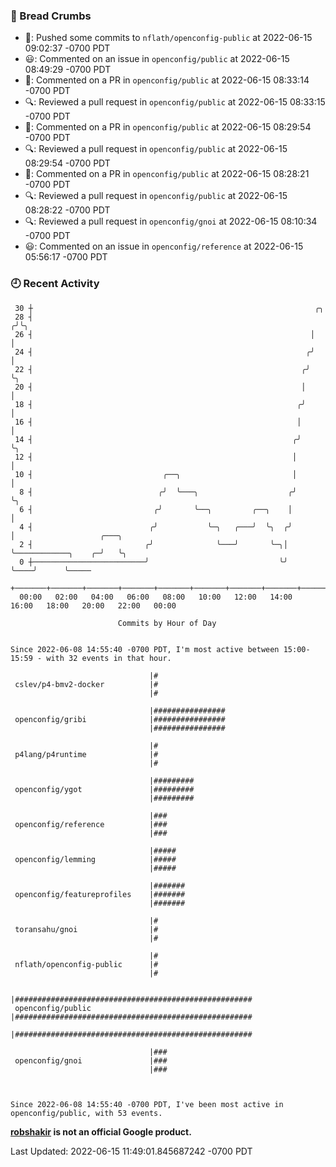 ### 🍞 Bread Crumbs

 * 🚢: Pushed some commits to `nflath/openconfig-public` at 2022-06-15 09:02:37 -0700 PDT
 * 😃: Commented on an issue in `openconfig/public` at 2022-06-15 08:49:29 -0700 PDT
 * 💬: Commented on a PR in  `openconfig/public` at 2022-06-15 08:33:14 -0700 PDT
 * 🔍: Reviewed a pull request in  `openconfig/public` at 2022-06-15 08:33:15 -0700 PDT
 * 💬: Commented on a PR in  `openconfig/public` at 2022-06-15 08:29:54 -0700 PDT
 * 🔍: Reviewed a pull request in  `openconfig/public` at 2022-06-15 08:29:54 -0700 PDT
 * 💬: Commented on a PR in  `openconfig/public` at 2022-06-15 08:28:21 -0700 PDT
 * 🔍: Reviewed a pull request in  `openconfig/public` at 2022-06-15 08:28:22 -0700 PDT
 * 🔍: Reviewed a pull request in  `openconfig/gnoi` at 2022-06-15 08:10:34 -0700 PDT
 * 😃: Commented on an issue in `openconfig/reference` at 2022-06-15 05:56:17 -0700 PDT

### 🕘 Recent Activity
```
 30 ┼                                                               ╭╮
 28 ┤                                                              ╭╯╰╮
 26 ┤                                                              │  │
 24 ┤                                                             ╭╯  │
 22 ┤                                                            ╭╯   ╰╮
 20 ┤                                                            │     │
 18 ┤                                                           ╭╯     │
 16 ┤                                                           │      │
 14 ┤                                                          ╭╯      ╰╮
 12 ┤                                                          │        │
 10 ┤                             ╭──╮                         │        │
  8 ┤                            ╭╯  ╰───╮                    ╭╯        ╰╮
  6 ┤                           ╭╯       ╰──╮         ╭──╮    │          │
  4 ┤                          ╭╯           ╰─╮   ╭───╯  ╰╮  ╭╯          │                   ╭───╮
  2 ┤                         ╭╯              ╰───╯       ╰─╮│           ╰────────────╮    ╭─╯   ╰╮
  0 ┼─────────────────────────╯                             ╰╯                        ╰────╯      ╰─────
    +───────+───────+───────+───────+───────+───────+───────+───────+───────+───────+───────+───────+────
  00:00   02:00   04:00   06:00   08:00   10:00   12:00   14:00   16:00   18:00   20:00   22:00   00:00   

						Commits by Hour of Day


Since 2022-06-08 14:55:40 -0700 PDT, I'm most active between 15:00-15:59 - with 32 events in that hour.

```



```
                               |#
 cslev/p4-bmv2-docker          |#
                               |#

                               |################
 openconfig/gribi              |################
                               |################

                               |#
 p4lang/p4runtime              |#
                               |#

                               |#########
 openconfig/ygot               |#########
                               |#########

                               |###
 openconfig/reference          |###
                               |###

                               |#####
 openconfig/lemming            |#####
                               |#####

                               |#######
 openconfig/featureprofiles    |#######
                               |#######

                               |#
 toransahu/gnoi                |#
                               |#

                               |#
 nflath/openconfig-public      |#
                               |#

                               |#####################################################
 openconfig/public             |#####################################################
                               |#####################################################

                               |###
 openconfig/gnoi               |###
                               |###



Since 2022-06-08 14:55:40 -0700 PDT, I've been most active in openconfig/public, with 53 events.

```
**[robshakir](mailto:robjs@google.com) is not an official Google product.**  


Last Updated: 2022-06-15 11:49:01.845687242 -0700 PDT
